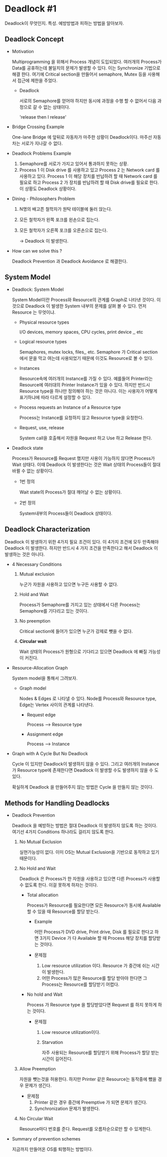 # **Deadlock #1**

Deadlock이 무엇인지. 특성. 예방방법과 피하는 방법을 알아보자. 

## Deadlock Concept 

- Motivation 

  Multiprogramming 을 위해서 Process 개념이 도입되었다. 여러개의 Process가 Data를 공휴하는데 불일치의 문제가 발생할 수 있다. 이는 Synchronize 기법으로 해결 한다. 여기에 Critical section을 만들어서 semaphore, Mutex 등을 사용해서 접근에 제한을 주었다. 

  - Deadlock 

    서로의 Semaphore를 얻어야 하지만 동시에 과정을 수행 할 수 없어서 다음 과정으로 갈 수 없는 상태이다. 

    'release then I release'

- Bridge Crossing Example 

  One-lane Bridge 에 앞뒤로 자동차가 마주한 상황이 Deadlock이다. 마주선 자동차는 서로가 지나갈 수 없다. 

- Deadlock Problems Example

  1. Semaphore를 서로가 가지고 있어서 통과하지 못하는 상황. 
  2. Process 1 이 Disk drive 를 사용하고 있고 Process 2 는 Network card 를 사용하고 있다. Process 1 이 해당 장치를 반납하려 할 때 Network card 를 필요로 하고 Process 2 가 장치를 반납하려 할 때 Disk drive를 필요로 한다. 이 상황도 Deadlock 상황이다. 

- Dining - Philosophers Problem 

  1. N명의 배고픈 철학자가 원탁 테이블에 둘러 앉는다.

  2. 모든 철학자가 왼쪽 포크를 왼손으로 집는다. 

  3. 모든 철학자가 오른쪽 포크를 오른손으로 집는다. 

     -> Deadlock 이 발생한다. 
  
- How can we solve this ? 

  Deadlock Prevention 과 Deadlock Avoidance 로 해결한다. 

## System Model  

- Deadlock: System Model 

  System Model이란 Process와 Resource의 관계를 Graph로 나타낸 것이다. 이것으로 Deadlock 이 발생한 System 내부의 문제를 살펴 볼 수 있다.  먼저 Resource 는 무엇이냐. 

  - Physical resource types 

    I/O devices, memory spaces, CPU cycles, print device ,, etc

  - Logical resource types 

    Semaphores, mutex locks, files,, etc. Semaphore 가 Critical section 에서 문을 막고 여는데 사용되었기 때문에 이것도 Resource로 볼 수 있다. 

  - Instances

    Resource속에 여러개의 Instance를 가질 수 있다. 예를들어 Printer라는 Resource에 여러대의  Printer Instance가 있을 수 있다. 하지만 반드시 Resource type을 하나만 정의해야 하는 것은 아니다. 이는 사용자가 어떻게 표기하냐에 따라 다르게 설정할 수 있다. 
    
  - Process requests an Instance of a Resource type 

    Process는 Instance를 요청하지 않고 Resource type을 요청한다. 

  - Request, use, release

    System call을 호출해서 자원을 Request 하고 Use 하고 Release 한다. 

    

- Deadlock state 

  Process가 Resource를 Request 했지만 사용이 가능하지 않다면 Process가 Wait 상태다. 이때 Deadlock 이 발생한다는 것은 Wait 상태의 Process들이 절대 바뀔 수 없는 상황이다. 

  - 1번 정의 

    Wait state의 Process가 절대 깨어날 수 없는 상황이다.

  - 2번 정의
  
    System내부의 Process들이 Deadlock 상태이다. 

## Deadlock Characterization 

Deadlock 이 발생하기 위한 4가지 필요 조건이 있다. 이 4가지 조건에 모두 만족해야 Deadlock 이 발생한다. 하지만 반드시 4 가지 조건을 만족한다고 해서 Deadlock 이 발생하는 것은 아니다. 

- 4 Necessary Conditions 

  1. Mutual exclusion

     누군가 자원을 사용하고 있으면 누구든 사용할 수 없다. 

  2. Hold and Wait 

     Process가 Semaphore를 가지고 있는 상태에서 다른 Process는 Semaphore를 기다리고 있는 것이다. 

  3. No preemption

     Critical section에 들어가 있으면 누군가 강제로 뺏을 수 없다. 

  4. **Circular wait** 

     Wait 상태의 Process가 원형으로 기다리고 있으면 Deadlock 에 빠질 가능성이 커진다. 

- Resource-Allocation Graph 

  System model을 통해서 그려보자. 

  - Graph model

    Nodes & Edges 로 나타낼 수 있다. Node를 Process와 Resource type, Edge는 Vertex 사이의 관계를 나타낸다. 

    - Request edge 

      Process --> Resource type

    - Assignment edge 

      Process --> Instance 

- Graph with A Cycle But No Deadlock 

  Cycle 이 있지만 Deadlock이 발생하지 않을 수 있다. 그리고 여러개의 Instance가 Resource type에 존재한다면 Deadlock 이 발생할 수도 발생하지 않을 수 도 있다.  
  
  확실하게 Deadlock 을 만들어주지 않는 방법은 Cycle 을 만들지 않는 것이다. 

## Methods for Handling Deadlocks

- Deadlock Prevention 

  Deadlock 을 예방하는 방법은 절대 Deadlock 이 발생하지 않도록 하는 것이다. 여기선 4가지 Conditions 하나라도 걸리지 않도록 한다. 

  1. No Mutual Exclusion 

     실현가능성이 없다. 이미 OS는 Mutual Exclusion을 기반으로 동작하고 있기 때문이다. 

  2. No Hold and Wait 

     Deadlock 은 Process가 한 자원을 사용하고 있으면 다른 Process가 사용할 수 없도록 한다. 이걸 못하게 하자는 것이다. 

     - Total allocation 

       Process가 Resource를 필요한다면 모든 Resource가 동시에 Available 할 수 있을 때 Resource를 할당 받는다. 

       - Example 

         어떤 Process가 DVD drive, Print drive, Disk 를 필요로 한다고 하면 3가지 Device 가 다 Available 할 때 Process 해당 장치를 할당받는 것이다. 

       - 문제점 

         1. Low resource utilization 이다. Resource 가 중간에 쉬는 시간이 발생한다. 
         2. 어떤 Process가 많은 Resource를 할당 받아야 한다면 그 Process는 Resource를 할당받기 어렵다. 

     - No hold and Wait 

       Process 가 Resource type 을 할당받았다면 Request 를 하지 못하게 하는 것이다. 

       - 문제점 

         1. Low resource utilization이다.  

         2. Starvation 

            자주 사용되는 Resource를 할당받기 위해 Process가 할당 받는 시간이 길어진다. 

  3. Allow Preemption 

     자원을 뺏는것을 허용한다. 하지만 Printer 같은 Resource는 동작중에 뺐을 경우 문제가 생긴다. 

     - 문제점
       1. Printer 같은 경우 중간에 Preemptive 가 되면 문제가 생긴다. 
       2. Synchronization 문제가 발생한다. 

  4. No Circular Wait 

     Resource마다 번호를 준다. Request를 오름차순으로만 할 수 있게한다.

- Summary of prevention schemes 

  지금까지 만들어온 OS를 퇴행하는 방법이다. 

  

